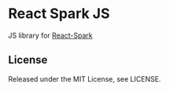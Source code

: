 # React Spark JS

JS library for [React-Spark](https://github.com/darrenmerrett/react-spark)

## License

Released under the MIT License, see LICENSE.